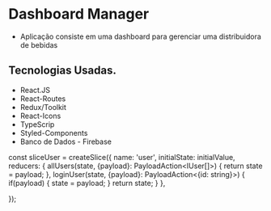 # Dashboard Manager
- Aplicação consiste em uma dashboard para gerenciar uma distribuidora de bebidas 

## Tecnologias Usadas.
- React.JS
- React-Routes
- Redux/Toolkit
- React-Icons
- TypeScrip
- Styled-Components
- Banco de Dados - Firebase

const sliceUser =  createSlice({
    name: 'user',
    initialState: initialValue,
    reducers: {
        allUsers(state, {payload}: PayloadAction<IUser[]>) {
            return state = payload;
        },
        loginUser(state, {payload}: PayloadAction<{id: string}>) {  
            if(payload) {
                state = payload;
            }
            return state;
        }
    },

});
